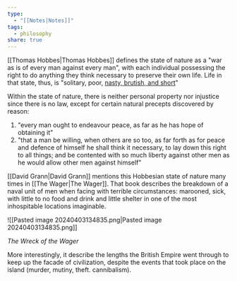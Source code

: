 ```yaml
---
type:
  - "[[Notes|Notes]]"
tags:
  - philosophy
share: true
---
```


[[Thomas Hobbes|Thomas Hobbes]] defines the state of nature as a "war as is of every man against every man", with each individual possessing the right to do anything they think necessary to preserve their own life. Life in that state, thus, is "solitary, poor, [nasty, brutish, and short](https://en.wikipedia.org/wiki/Nasty,_brutish,_and_short "Nasty, brutish, and short")"

Within the state of nature, there is neither personal property nor injustice since there is no law, except for certain natural precepts discovered by reason:
1. "every man ought to endeavour peace, as far as he has hope of obtaining it" 
2. "that a man be willing, when others are so too, as far forth as for peace and defence of himself he shall think it necessary, to lay down this right to all things; and be contented with so much liberty against other men as he would allow other men against himself"

[[David Grann|David Grann]] mentions this Hobbesian state of nature many times in [[The Wager|The Wager]]. That book describes the breakdown of a naval unit of men when facing with terrible circumstances: marooned, sick, with little to no food and drink and little shelter in one of the most inhospitable locations imaginable.

![[Pasted image 20240403134835.png|Pasted image 20240403134835.png]]

_The Wreck of the Wager_

More interestingly, it describe the lengths the British Empire went through to keep up the facade of civilization, despite the events that took place on the island (murder, mutiny, theft. cannibalism).